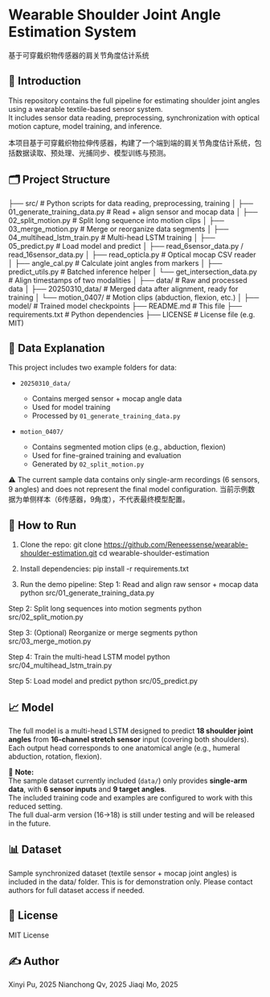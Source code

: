 # Wearable Shoulder Joint Angle Estimation System  
基于可穿戴织物传感器的肩关节角度估计系统

## 📌 Introduction  
This repository contains the full pipeline for estimating shoulder joint angles using a wearable textile-based sensor system.  
It includes sensor data reading, preprocessing, synchronization with optical motion capture, model training, and inference.  

本项目基于可穿戴织物拉伸传感器，构建了一个端到端的肩关节角度估计系统，包括数据读取、预处理、光捕同步、模型训练与预测。

## 🗂️ Project Structure

├── src/                      # Python scripts for data reading, preprocessing, training
│   ├── 01_generate_training_data.py     # Read + align sensor and mocap data
│   ├── 02_split_motion.py               # Split long sequence into motion clips
│   ├── 03_merge_motion.py               # Merge or reorganize data segments
│   ├── 04_multihead_lstm_train.py       # Multi-head LSTM training
│   ├── 05_predict.py                    # Load model and predict
│   ├── read_6sensor_data.py / read_16sensor_data.py
│   ├── read_opticla.py                 # Optical mocap CSV reader
│   ├── angle_cal.py                    # Calculate joint angles from markers
│   ├── predict_utils.py                # Batched inference helper
│   └── get_intersection_data.py        # Align timestamps of two modalities
│
├── data/                     # Raw and processed data
│   ├── 20250310_data/                # Merged data after alignment, ready for training
│   └── motion_0407/                  # Motion clips (abduction, flexion, etc.)
│
├── model/                    # Trained model checkpoints
├── README.md                 # This file
├── requirements.txt          # Python dependencies
├── LICENSE                   # License file (e.g. MIT)


## 📁 Data Explanation

This project includes two example folders for data:

- `20250310_data/`  
  - Contains merged sensor + mocap angle data  
  - Used for model training  
  - Processed by `01_generate_training_data.py`

- `motion_0407/`  
  - Contains segmented motion clips (e.g., abduction, flexion)  
  - Used for fine-grained training and evaluation  
  - Generated by `02_split_motion.py`

⚠️ The current sample data contains only single-arm recordings (6 sensors, 9 angles) and does not represent the final model configuration.
    当前示例数据为单侧样本（6传感器，9角度），不代表最终模型配置。


## 🚀 How to Run
1. Clone the repo:
git clone https://github.com/Reneessense/wearable-shoulder-estimation.git
cd wearable-shoulder-estimation

2. Install dependencies:
pip install -r requirements.txt

3. Run the demo pipeline:
Step 1: Read and align raw sensor + mocap data
python src/01_generate_training_data.py

Step 2: Split long sequences into motion segments
python src/02_split_motion.py

Step 3: (Optional) Reorganize or merge segments
python src/03_merge_motion.py

Step 4: Train the multi-head LSTM model
python src/04_multihead_lstm_train.py

Step 5: Load model and predict
python src/05_predict.py


## 📈 Model

The full model is a multi-head LSTM designed to predict **18 shoulder joint angles** from **16-channel stretch sensor** input (covering both shoulders).  
Each output head corresponds to one anatomical angle (e.g., humeral abduction, rotation, flexion).

🔎 **Note:**  
The sample dataset currently included (`data/`) only provides **single-arm data**, with **6 sensor inputs** and **9 target angles**.  
The included training code and examples are configured to work with this reduced setting.  
The full dual-arm version (16→18) is still under testing and will be released in the future.


## 📊 Dataset
Sample synchronized dataset (textile sensor + mocap joint angles) is included in the data/ folder.
This is for demonstration only. Please contact authors for full dataset access if needed.

## 📄 License
MIT License

## ✍️ Author
Xinyi Pu, 2025
Nianchong Qv, 2025
Jiaqi Mo, 2025
